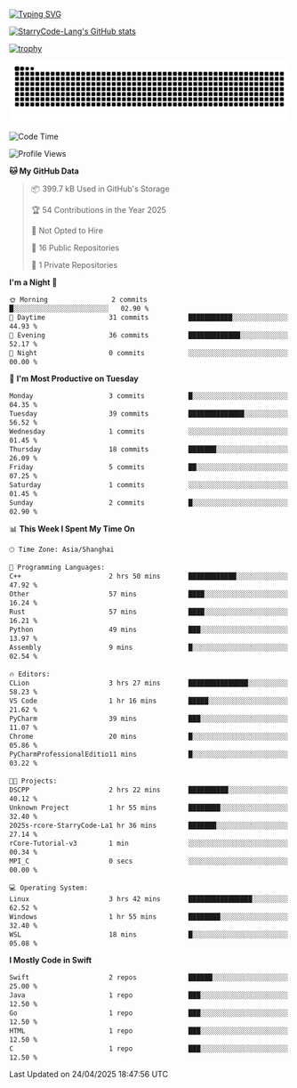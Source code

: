 ## 
<a href="https://git.io/typing-svg"><img src="https://readme-typing-svg.herokuapp.com?font=Zhi+Mang+Xing&size=50&duration=3000&pause=1000&color=F1F700&center=true&vCenter=true&width=700&height=70&lines=%E6%88%91%E4%BB%AC%E4%B8%8D%E8%BF%87%E6%98%AF%E5%AE%87%E5%AE%99%E4%B8%AD%E7%9A%84%E5%B0%98%E5%9F%83;%E4%BD%86%E6%88%91%E4%BB%AC%E4%BD%A9%E6%88%B4%E7%9D%80%E7%9A%84%E5%8D%B4%E6%98%AF%E7%92%80%E7%92%A8%E7%9A%84%E6%98%9F%E8%BE%B0" alt="Typing SVG" /></a>

<!--
**StarryCode-Lang/StarryCode-Lang** is a ✨ _special_ ✨ repository because its `README.md` (this file) appears on your GitHub profile.

Here are some ideas to get you started:

- 🔭 I’m currently working on ...
- 🌱 I’m currently learning ...
- 👯 I’m looking to collaborate on ...
- 🤔 I’m looking for help with ...
- 💬 Ask me about ...
- 📫 How to reach me: ...
- 😄 Pronouns: ...
- ⚡ Fun fact: ...
-->

<!--GitHub 统计卡片-->
[![StarryCode-Lang's GitHub stats](https://github-readme-stats.vercel.app/api?username=StarryCode-Lang&hide=stars,contribs&show_icons=true&theme=nightowl)](https://github.com/anuraghazra/github-readme-stats)

<!--奖杯-->
[![trophy](https://github-profile-trophy.vercel.app/?username=StarryCode-Lang&row=1&margin-w=10&theme=dark_lover)](https://github.com/ryo-ma/github-profile-trophy)

<picture>
  <source media="(prefers-color-scheme: dark)" srcset="https://raw.githubusercontent.com/StarryCode-Lang/StarryCode-Lang/output/github-contribution-grid-snake-dark.svg">
  <source media="(prefers-color-scheme: light)" srcset="https://raw.githubusercontent.com/StarryCode-Lang/StarryCode-Lang/output/github-contribution-grid-snake.svg">
  <img alt="github contribution grid snake animation" src="https://raw.githubusercontent.com/StarryCode-Lang/StarryCode-Lang/output/github-contribution-grid-snake.svg">
</picture>


<!--START_SECTION:waka-->
![Code Time](http://img.shields.io/badge/Code%20Time-43%20hrs%2016%20mins-blue)

![Profile Views](http://img.shields.io/badge/Profile%20Views-25-blue)

**🐱 My GitHub Data** 

> 📦 399.7 kB Used in GitHub's Storage 
 > 
> 🏆 54 Contributions in the Year 2025
 > 
> 🚫 Not Opted to Hire
 > 
> 📜 16 Public Repositories 
 > 
> 🔑 1 Private Repositories 
 > 
**I'm a Night 🦉** 

```text
🌞 Morning                2 commits           █░░░░░░░░░░░░░░░░░░░░░░░░   02.90 % 
🌆 Daytime                31 commits          ███████████░░░░░░░░░░░░░░   44.93 % 
🌃 Evening                36 commits          █████████████░░░░░░░░░░░░   52.17 % 
🌙 Night                  0 commits           ░░░░░░░░░░░░░░░░░░░░░░░░░   00.00 % 
```
📅 **I'm Most Productive on Tuesday** 

```text
Monday                   3 commits           █░░░░░░░░░░░░░░░░░░░░░░░░   04.35 % 
Tuesday                  39 commits          ██████████████░░░░░░░░░░░   56.52 % 
Wednesday                1 commits           ░░░░░░░░░░░░░░░░░░░░░░░░░   01.45 % 
Thursday                 18 commits          ███████░░░░░░░░░░░░░░░░░░   26.09 % 
Friday                   5 commits           ██░░░░░░░░░░░░░░░░░░░░░░░   07.25 % 
Saturday                 1 commits           ░░░░░░░░░░░░░░░░░░░░░░░░░   01.45 % 
Sunday                   2 commits           █░░░░░░░░░░░░░░░░░░░░░░░░   02.90 % 
```


📊 **This Week I Spent My Time On** 

```text
🕑︎ Time Zone: Asia/Shanghai

💬 Programming Languages: 
C++                      2 hrs 50 mins       ████████████░░░░░░░░░░░░░   47.92 % 
Other                    57 mins             ████░░░░░░░░░░░░░░░░░░░░░   16.24 % 
Rust                     57 mins             ████░░░░░░░░░░░░░░░░░░░░░   16.21 % 
Python                   49 mins             ███░░░░░░░░░░░░░░░░░░░░░░   13.97 % 
Assembly                 9 mins              █░░░░░░░░░░░░░░░░░░░░░░░░   02.54 % 

🔥 Editors: 
CLion                    3 hrs 27 mins       ███████████████░░░░░░░░░░   58.23 % 
VS Code                  1 hr 16 mins        █████░░░░░░░░░░░░░░░░░░░░   21.62 % 
PyCharm                  39 mins             ███░░░░░░░░░░░░░░░░░░░░░░   11.07 % 
Chrome                   20 mins             █░░░░░░░░░░░░░░░░░░░░░░░░   05.86 % 
PyCharmProfessionalEditio11 mins             █░░░░░░░░░░░░░░░░░░░░░░░░   03.22 % 

🐱‍💻 Projects: 
DSCPP                    2 hrs 22 mins       ██████████░░░░░░░░░░░░░░░   40.12 % 
Unknown Project          1 hr 55 mins        ████████░░░░░░░░░░░░░░░░░   32.40 % 
2025s-rcore-StarryCode-La1 hr 36 mins        ███████░░░░░░░░░░░░░░░░░░   27.14 % 
rCore-Tutorial-v3        1 min               ░░░░░░░░░░░░░░░░░░░░░░░░░   00.34 % 
MPI_C                    0 secs              ░░░░░░░░░░░░░░░░░░░░░░░░░   00.00 % 

💻 Operating System: 
Linux                    3 hrs 42 mins       ████████████████░░░░░░░░░   62.52 % 
Windows                  1 hr 55 mins        ████████░░░░░░░░░░░░░░░░░   32.40 % 
WSL                      18 mins             █░░░░░░░░░░░░░░░░░░░░░░░░   05.08 % 
```

**I Mostly Code in Swift** 

```text
Swift                    2 repos             ██████░░░░░░░░░░░░░░░░░░░   25.00 % 
Java                     1 repo              ███░░░░░░░░░░░░░░░░░░░░░░   12.50 % 
Go                       1 repo              ███░░░░░░░░░░░░░░░░░░░░░░   12.50 % 
HTML                     1 repo              ███░░░░░░░░░░░░░░░░░░░░░░   12.50 % 
C                        1 repo              ███░░░░░░░░░░░░░░░░░░░░░░   12.50 % 
```




 Last Updated on 24/04/2025 18:47:56 UTC
<!--END_SECTION:waka-->
